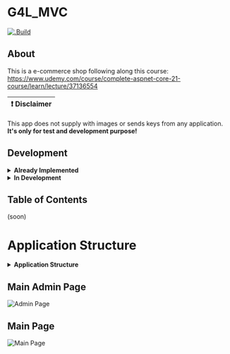 # **G4L_MVC**

[![.Build](https://github.com/LuisBadal0/G4L_MVC/actions/workflows/buildTest.yml/badge.svg?branch=main)](https://github.com/LuisBadal0/G4L_MVC/actions/workflows/buildTest.yml)

## About
This is a e-commerce shop following along this course: https://www.udemy.com/course/complete-aspnet-core-21-course/learn/lecture/37136554

<p align="center">
  
  | :exclamation:  Disclaimer   |
  |-----------------------------------------|
  This app does not supply with images or sends keys from any application. **It's only for test and development purpose!** 
  
</p>

## Development

<details>

**<summary>Already Implemented</summary>**


Project Creation ![100%](https://progress-bar.dev/100)

Crud Operations ![100%](https://progress-bar.dev/100)

Razor Project ![100%](https://progress-bar.dev/100)

N-Tier architecture ![100%](https://progress-bar.dev/100)

Repository Pattern ![100%](https://progress-bar.dev/100)

Product CRUD ![100%](https://progress-bar.dev/100)

Home and Details Page ![100%](https://progress-bar.dev/100)

Identity in .NET Core ![100%](https://progress-bar.dev/100)



**ROADMAP 2024**

Company CRUD ![100%](https://progress-bar.dev/100)

Shopping Cart ![100%](https://progress-bar.dev/100)

Order Confirmation ![100%](https://progress-bar.dev/100)

Order Management ![100%](https://progress-bar.dev/100)

Advanced Concepts ![100%](https://progress-bar.dev/100)

Deployment & email ![100%](https://progress-bar.dev/100)

</details>

<details>
  
**<summary>In Development</summary>**

User Management ![0%](https://progress-bar.dev/0)

Multiple Product Image ![0%](https://progress-bar.dev/0)
  
</details>

## Table of Contents
(soon)
<!--- [Media](#media)
- [Features](#features)
- [Prerequisites](#prerequisites)
- [Building](#building)
- [Contributions](#contributions)
- [Contributing](#contributing)
- [License](#license)
- [Future of the project](#future)
--->

# **Application Structure**
<details>

**<summary>Application Structure</summary>**
  
## DataAccess
![DataAccess](https://i.imgur.com/O0jEB9L.png)
## Models

![Models](https://i.imgur.com/VmB5Euy.png)

## Area/View/Controller
![Area_View_Controller](https://i.imgur.com/GkH9mVP.png)

## Utils
![Utils](https://i.imgur.com/mgZjJdg.png)

</details>

## Main Admin Page

![Admin Page](https://i.imgur.com/JbymktD.png)

## Main Page
![Main Page](https://i.imgur.com/qRFDX77.png)




